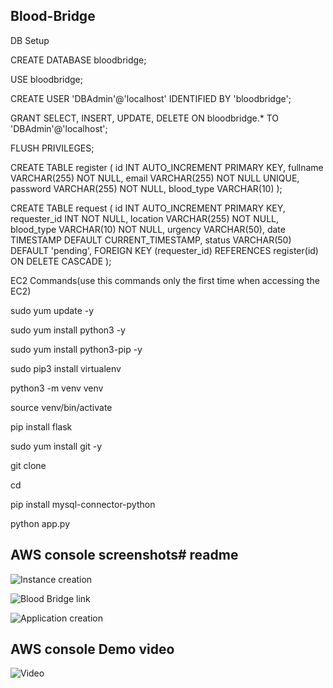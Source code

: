 ## Blood-Bridge

DB Setup

CREATE DATABASE bloodbridge;

USE bloodbridge;

CREATE USER 'DBAdmin'@'localhost' IDENTIFIED BY 'bloodbridge';

GRANT SELECT, INSERT, UPDATE, DELETE ON bloodbridge.* TO 'DBAdmin'@'localhost';

FLUSH PRIVILEGES;

CREATE TABLE register ( id INT AUTO_INCREMENT PRIMARY KEY, fullname VARCHAR(255) NOT NULL, email VARCHAR(255) NOT NULL UNIQUE, password VARCHAR(255) NOT NULL, blood_type VARCHAR(10) );

CREATE TABLE request ( id INT AUTO_INCREMENT PRIMARY KEY, requester_id INT NOT NULL, location VARCHAR(255) NOT NULL, blood_type VARCHAR(10) NOT NULL, urgency VARCHAR(50), date TIMESTAMP DEFAULT CURRENT_TIMESTAMP, status VARCHAR(50) DEFAULT 'pending', FOREIGN KEY (requester_id) REFERENCES register(id) ON DELETE CASCADE );

EC2 Commands(use this commands only the first time when accessing the EC2)

sudo yum update -y

sudo yum install python3 -y

sudo yum install python3-pip -y

sudo pip3 install virtualenv

python3 -m venv venv

source venv/bin/activate

pip install flask

sudo yum install git -y

git clone

cd

pip install mysql-connector-python

python app.py
## AWS console screenshots# readme

![Instance creation](https://github.com/user-attachments/assets/779bc81f-dad2-4a58-a9e7-3f69c56558fc)

![Blood Bridge link](https://github.com/user-attachments/assets/f09e9bc5-016a-4b18-bffc-f7a70767c117)

![Application creation](https://github.com/user-attachments/assets/2baa8e98-288b-4f4a-8ace-1b40a59c907b)

## AWS console Demo video
![Video](https://drive.google.com/file/d/1-OfmjiyagSfUUHABZAlX9ApGEXbY1Vlf/view?usp=sharing)





